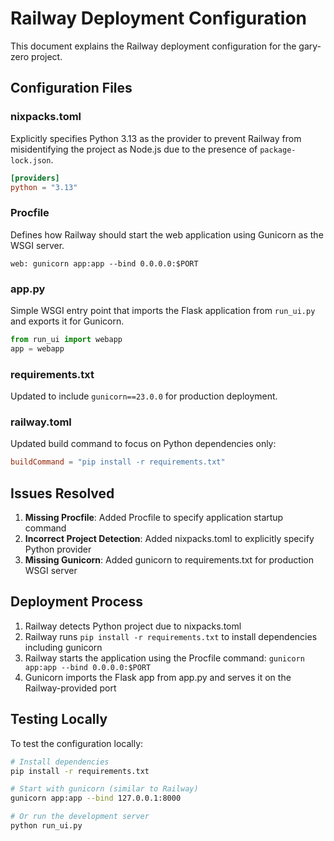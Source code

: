 # Railway Deployment Configuration

This document explains the Railway deployment configuration for the gary-zero project.

## Configuration Files

### nixpacks.toml
Explicitly specifies Python 3.13 as the provider to prevent Railway from misidentifying the project as Node.js due to the presence of `package-lock.json`.

```toml
[providers]
python = "3.13"
```

### Procfile
Defines how Railway should start the web application using Gunicorn as the WSGI server.

```
web: gunicorn app:app --bind 0.0.0.0:$PORT
```

### app.py
Simple WSGI entry point that imports the Flask application from `run_ui.py` and exports it for Gunicorn.

```python
from run_ui import webapp
app = webapp
```

### requirements.txt
Updated to include `gunicorn==23.0.0` for production deployment.

### railway.toml
Updated build command to focus on Python dependencies only:

```toml
buildCommand = "pip install -r requirements.txt"
```

## Issues Resolved

1. **Missing Procfile**: Added Procfile to specify application startup command
2. **Incorrect Project Detection**: Added nixpacks.toml to explicitly specify Python provider
3. **Missing Gunicorn**: Added gunicorn to requirements.txt for production WSGI server

## Deployment Process

1. Railway detects Python project due to nixpacks.toml
2. Railway runs `pip install -r requirements.txt` to install dependencies including gunicorn
3. Railway starts the application using the Procfile command: `gunicorn app:app --bind 0.0.0.0:$PORT`
4. Gunicorn imports the Flask app from app.py and serves it on the Railway-provided port

## Testing Locally

To test the configuration locally:

```bash
# Install dependencies
pip install -r requirements.txt

# Start with gunicorn (similar to Railway)
gunicorn app:app --bind 127.0.0.1:8000

# Or run the development server
python run_ui.py
```